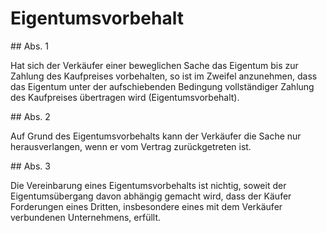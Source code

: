 # Eigentumsvorbehalt



\#\# Abs. 1

 Hat sich der Verkäufer einer beweglichen Sache das Eigentum bis zur Zahlung des Kaufpreises vorbehalten, so ist im Zweifel anzunehmen, dass das Eigentum unter der aufschiebenden Bedingung vollständiger Zahlung des Kaufpreises übertragen wird (Eigentumsvorbehalt).

\#\# Abs. 2

 Auf Grund des Eigentumsvorbehalts kann der Verkäufer die Sache nur herausverlangen, wenn er vom Vertrag zurückgetreten ist.

\#\# Abs. 3

 Die Vereinbarung eines Eigentumsvorbehalts ist nichtig, soweit der Eigentumsübergang davon abhängig gemacht wird, dass der Käufer Forderungen eines Dritten, insbesondere eines mit dem Verkäufer verbundenen Unternehmens, erfüllt. 

